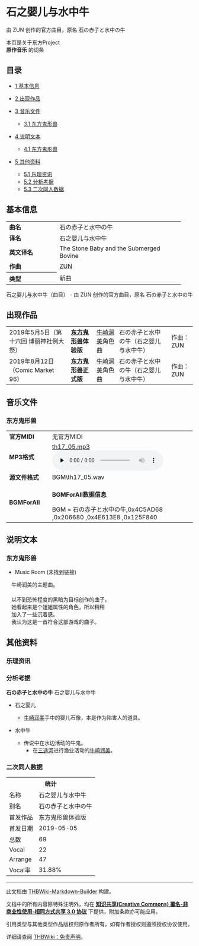 # 石之婴儿与水中牛

<!-- source html: G:\repos\THBWiki-Markdown-Builder\THBWikiMarkdown\Temp\main\7\7d\ns0%3A%E7%9F%B3%E4%B9%8B%E5%A9%B4%E5%84%BF%E4%B8%8E%E6%B0%B4%E4%B8%AD%E7%89%9B.html -->

由 ZUN 创作的官方曲目，原名 石の赤子と水中の牛

本页是关于东方Project  
 **原作音乐** 的词条
## 目录

- [1 基本信息](#基本信息)
- [2 出现作品](#出现作品)
- [3 音乐文件](#音乐文件)

  - [3.1 东方鬼形兽](#东方鬼形兽)



- [4 说明文本](#说明文本)

  - [4.1 东方鬼形兽](#东方鬼形兽_2)



- [5 其他资料](#其他资料)

  - [5.1 乐理资讯](#乐理资讯)
  - [5.2 分析考据](#分析考据)
  - [5.3 二次同人数据](#二次同人数据)







## 基本信息

<table><tbody><tr><td style="width:120px"><b>曲名</b></td><td style="width:320px">石の赤子と水中の牛</td></tr><tr><td><b>译名</b></td><td>石之婴儿与水中牛</td></tr><tr><td><b>英文译名</b></td><td>The Stone Baby and the Submerged Bovine</td></tr><tr><td><b>作曲</b></td><td><a href="./ZUN.md" title="ZUN">ZUN</a></td></tr><tr><th style="text-align: left;"><b>类型</b></th><td>新曲</td></tr></tbody></table>

石之婴儿与水中牛（曲目） - 由 ZUN 创作的官方曲目，原名 石の赤子と水中の牛
## 出现作品

<table>
<tbody><tr><td>2019年5月5日（第十六回 博丽神社例大祭）</td><td><b><a href="./东方鬼形兽.md" title="东方鬼形兽">东方鬼形兽</a>体验版</b></td><td><a href="./牛崎润美.md" title="牛崎润美">牛崎润美</a>角色曲</td><td style="padding-left:5px;">石の赤子と水中の牛（石之婴儿与水中牛）</td><td style="padding-left:10px;">作曲：ZUN</td></tr>
<tr><td>2019年8月12日（Comic Market 96）</td><td><b><a href="./东方鬼形兽.md" title="东方鬼形兽">东方鬼形兽</a>正式版</b></td><td><a href="./牛崎润美.md" title="牛崎润美">牛崎润美</a>角色曲</td><td style="padding-left:5px;">石の赤子と水中の牛（石之婴儿与水中牛）</td><td style="padding-left:10px;">作曲：ZUN</td></tr>
</tbody></table>


## 音乐文件
### 东方鬼形兽

<table><tbody><tr class="mw-empty-elt"></tr><tr><td width="100"><b>官方MIDI</b></td><td>无官方MIDI</td></tr><tr><td><b>MP3格式</b></td><td><a href="./文件-th17_05.mp3.md" title="文件:th17 05.mp3">th17_05.mp3</a><br><audio src="https://upload.thwiki.cc/c/cd/th17_05.mp3" loop="" controls="" preload="none"></audio></td></tr><tr><td><b>源文件格式</b></td><td>BGM\th17_05.wav</td></tr><tr><td><b>BGMForAll</b></td><td><div class="mw-collapsible mw-collapsed">
<p><b>BGMForAll数据信息</b>
</p>
<div class="mw-collapsible-content">BGM = 石の赤子と水中の牛,0x4C5AD68 ,0x206680 ,0x4E613E8 ,0x125F840</div>
</div>
</td></tr></tbody></table>


## 说明文本
### 东方鬼形兽
- Music Room (未找到链接)

　牛崎润美的主题曲。  
　  
　以不到恐怖程度的黑暗为目标创作的曲子。  
　她看起来是个姐姐属性的角色，所以稍稍  
　加入了一些沉着感。  
　我认为这是一首符合这部游戏的曲子。
## 其他资料
### 乐理资讯
### 分析考据
  
 **石の赤子と水中の牛**  石之婴儿与水中牛
  

- 石之婴儿
  - [牛崎润美](./牛崎润美.md)手中的婴儿石像，本是作为陷害人的道具。

- 水中牛
  - 传说中在水边活动的牛鬼。
    - 在[三途河](./三途河.md)进行渔业活动的[牛崎润美](./牛崎润美.md)。



### 二次同人数据

<table><tbody><tr><th colspan="2">统计</th></tr>
<tr><td>名称</td><td>石之婴儿与水中牛</td></tr>
<tr><td>别名</td><td>石の赤子と水中の牛</td></tr>
<tr><td>首发作品</td><td>东方鬼形兽体验版</td></tr>
<tr><td>首发日期</td><td>2019-05-05</td></tr>
<tr><td>总数</td><td>69</td></tr>
<tr><td>Vocal</td><td>22</td></tr>
<tr><td>Arrange</td><td>47</td></tr>
<tr><td>Vocal率</td><td>31.88%</td></tr>
</tbody></table>




  
  

  





---

此文档由 [THBWiki-Markdown-Builder](https://github.com/Delsin-Yu/THBWiki-Markdown-Builder) 构建。

文档中的所有内容除特殊注明外，均在 [**知识共享(Creative Commons) 署名-非商业性使用-相同方式共享 3.0 协议**](https://creativecommons.org/licenses/by-sa/3.0/deed.zh-hans) 下提供，附加条款亦可能应用。

引用类型与其他类型作品版权归原作者所有，如有作者授权则遵照授权协议使用。

详细请查阅 [THBWiki：免责声明](https://thbwiki.cc/THBWiki:%E5%85%8D%E8%B4%A3%E5%A3%B0%E6%98%8E)。

